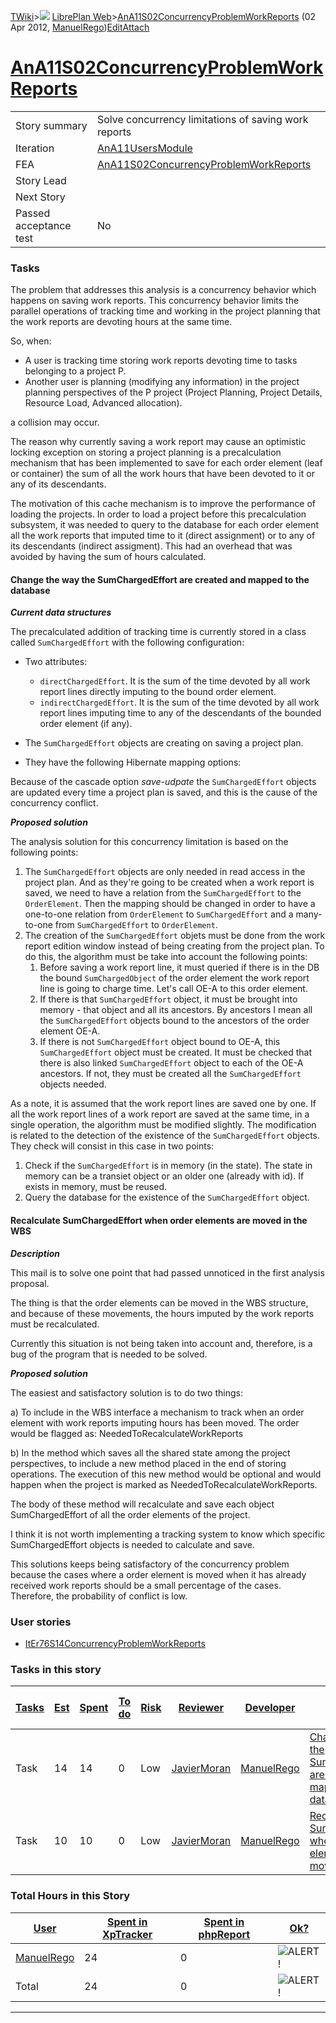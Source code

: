 [TWiki](/twiki/Main/WebHome)&gt;![](/twiki/TWiki/TWikiDocGraphics/web-bg-small.gif) [LibrePlan Web](/twiki/LibrePlan/WebHome)&gt;[AnA11S02ConcurrencyProblemWorkReports](http://wiki.libreplan-enterprise.com/twiki/LibrePlan/AnA11S02ConcurrencyProblemWorkReports "Topic revision: 3 (02 Apr 2012 - 07:16:14)") (02 Apr 2012, [ManuelRego](/twiki/Main/ManuelRego))[Edit](http://wiki.libreplan-enterprise.com/twiki/bin/edit/LibrePlan/AnA11S02ConcurrencyProblemWorkReports?t=1520337851 "Edit this topic text")[Attach](/twiki/bin/attach/LibrePlan/AnA11S02ConcurrencyProblemWorkReports "Attach an image or document to this topic")

 [AnA11S02ConcurrencyProblemWorkReports](/twiki/LibrePlan/AnA11S02ConcurrencyProblemWorkReports)
============================================================================================================================================================



|                        |                                                                                                          |
|------------------------|----------------------------------------------------------------------------------------------------------|
| Story summary          | Solve concurrency limitations of saving work reports                                                     |
| Iteration              | [AnA11UsersModule](/twiki/LibrePlan/AnA11UsersModule)                                           |
| FEA                    | [AnA11S02ConcurrencyProblemWorkReports](/twiki/LibrePlan/AnA11S02ConcurrencyProblemWorkReports) |
| Story Lead             |                                                                                                          |
| Next Story             |                                                                                                          |
| Passed acceptance test | No                                                                                                       |

###  Tasks

The problem that addresses this analysis is a concurrency behavior which happens on saving work reports. This concurrency behavior limits the parallel operations of tracking time and working in the project planning that the work reports are devoting hours at the same time.

So, when:

-   A user is tracking time storing work reports devoting time to tasks belonging to a project P.
-   Another user is planning (modifying any information) in the project planning perspectives of the P project (Project Planning, Project Details, Resource Load, Advanced allocation).

a collision may occur.

The reason why currently saving a work report may cause an optimistic locking exception on storing a project planning is a precalculation mechanism that has been implemented to save for each order element (leaf or container) the sum of all the work hours that have been devoted to it or any of its descendants.

The motivation of this cache mechanism is to improve the performance of loading the projects. In order to load a project before this precalculation subsystem, it was needed to query to the database for each order element all the work reports that imputed time to it (direct assignment) or to any of its descendants (indirect assigment). This had an overhead that was avoided by having the sum of hours calculated.



####  Change the way the SumChargedEffort are created and mapped to the database

***Current data structures***

The precalculated addition of tracking time is currently stored in a class called `SumChargedEffort` with the following configuration:

-   Two attributes:
    -   `directChargedEffort`. It is the sum of the time devoted by all work report lines directly imputing to the bound order element.
    -   `indirectChargedEffort`. It is the sum of the time devoted by all work report lines imputing time to any of the descendants of the bounded order element (if any).
-   The `SumChargedEffort` objects are creating on saving a project plan.
-   They have the following Hibernate mapping options:

       
       <many-to-one name="sumChargedEffort"
               class="SumChargedEffort"
               column="sum_charged_effort_id"
               cascade="save-update, delete"
               unique="true"
               lazy="false"/>

Because of the cascade option *save-udpate* the `SumChargedEffort` objects are updated every time a project plan is saved, and this is the cause of the concurrency conflict.

***Proposed solution***

The analysis solution for this concurrency limitation is based on the following points:

1.  The `SumChargedEffort` objects are only needed in read access in the project plan. And as they're going to be created when a work report is saved, we need to have a relation from the `SumChargedEffort` to the `OrderElement`. Then the mapping should be changed in order to have a one-to-one relation from `OrderElement` to `SumChargedEffort` and a many-to-one from `SumChargedEffort` to `OrderElement`.
2.  The creation of the `SumChargedEffort` objets must be done from the work report edition window instead of being creating from the project plan. To do this, the algorithm must be take into account the following points:
    1.  Before saving a work report line, it must queried if there is in the DB the bound `SumChargedObject` of the order element the work report line is going to charge time. Let's call OE-A to this order element.
    2.  If there is that `SumChargedEffort` object, it must be brought into memory - that object and all its ancestors. By ancestors I mean all the `SumChargedEffort` objects bound to the ancestors of the order element OE-A.
    3.  If there is not `SumChargedEffort` object bound to OE-A, this `SumChargedEffort` object must be created. It must be checked that there is also linked `SumChargedEffort` object to each of the OE-A ancestors. If not, they must be created all the `SumChargedEffort` objects needed.

As a note, it is assumed that the work report lines are saved one by one. If all the work report lines of a work report are saved at the same time, in a single operation, the algorithm must be modified slightly. The modification is related to the detection of the existence of the `SumChargedEffort` objects. They check will consist in this case in two points:

1.  Check if the `SumChargedEffort` is in memory (in the state). The state in memory can be a transiet object or an older one (already with id). If exists in memory, must be reused.
2.  Query the database for the existence of the `SumChargedEffort` object.



####  Recalculate SumChargedEffort when order elements are moved in the WBS

***Description***

This mail is to solve one point that had passed unnoticed in the first analysis proposal.

The thing is that the order elements can be moved in the WBS structure, and because of these movements, the hours imputed by the work reports must be recalculated.

Currently this situation is not being taken into account and, therefore, is a bug of the program that is needed to be solved.

***Proposed solution***

The easiest and satisfactory solution is to do two things:

a) To include in the WBS interface a mechanism to track when an order element with work reports imputing hours has been moved. The order would be flagged as: NeededToRecalculateWorkReports

b) In the method which saves all the shared state among the project perspectives, to include a new method placed in the end of storing operations. The execution of this new method would be optional and would happen when the project is marked as NeededToRecalculateWorkReports.

The body of these method will recalculate and save each object SumChargedEffort of all the order elements of the project.

I think it is not worth implementing a tracking system to know which specific SumChargedEffort objects is needed to calculate and save.

This solutions keeps being satisfactory of the concurrency problem because the cases where a order element is moved when it has already received work reports should be a small percentage of the cases. Therefore, the probability of conflict is low.

###  User stories

-   [ItEr76S14ConcurrencyProblemWorkReports](/twiki/LibrePlan/ItEr76S14ConcurrencyProblemWorkReports)

###  Tasks in this story



| [Tasks](http://wiki.libreplan-enterprise.com/twiki/LibrePlan/AnA11S02ConcurrencyProblemWorkReports?sortcol=0;table=2;up=0#sorted_table "Sort by this column") | [Est](http://wiki.libreplan-enterprise.com/twiki/LibrePlan/AnA11S02ConcurrencyProblemWorkReports?sortcol=1;table=2;up=0#sorted_table "Sort by this column") | [Spent](http://wiki.libreplan-enterprise.com/twiki/LibrePlan/AnA11S02ConcurrencyProblemWorkReports?sortcol=2;table=2;up=0#sorted_table "Sort by this column") | [To do](http://wiki.libreplan-enterprise.com/twiki/LibrePlan/AnA11S02ConcurrencyProblemWorkReports?sortcol=3;table=2;up=0#sorted_table "Sort by this column") | [Risk](http://wiki.libreplan-enterprise.com/twiki/LibrePlan/AnA11S02ConcurrencyProblemWorkReports?sortcol=4;table=2;up=0#sorted_table "Sort by this column") | [Reviewer](http://wiki.libreplan-enterprise.com/twiki/LibrePlan/AnA11S02ConcurrencyProblemWorkReports?sortcol=5;table=2;up=0#sorted_table "Sort by this column") | [Developer](http://wiki.libreplan-enterprise.com/twiki/LibrePlan/AnA11S02ConcurrencyProblemWorkReports?sortcol=6;table=2;up=0#sorted_table "Sort by this column") | [Task Name](http://wiki.libreplan-enterprise.com/twiki/LibrePlan/AnA11S02ConcurrencyProblemWorkReports?sortcol=7;table=2;up=0#sorted_table "Sort by this column") | [Start Date](http://wiki.libreplan-enterprise.com/twiki/LibrePlan/AnA11S02ConcurrencyProblemWorkReports?sortcol=8;table=2;up=0#sorted_table "Sort by this column") | [Est End Date](http://wiki.libreplan-enterprise.com/twiki/LibrePlan/AnA11S02ConcurrencyProblemWorkReports?sortcol=9;table=2;up=0#sorted_table "Sort by this column") | [End Date](http://wiki.libreplan-enterprise.com/twiki/LibrePlan/AnA11S02ConcurrencyProblemWorkReports?sortcol=10;table=2;up=0#sorted_table "Sort by this column") |
|------------------------------------------------------------------------------------------------------------------------------------------------------------------------|----------------------------------------------------------------------------------------------------------------------------------------------------------------------|------------------------------------------------------------------------------------------------------------------------------------------------------------------------|------------------------------------------------------------------------------------------------------------------------------------------------------------------------|-----------------------------------------------------------------------------------------------------------------------------------------------------------------------|---------------------------------------------------------------------------------------------------------------------------------------------------------------------------|----------------------------------------------------------------------------------------------------------------------------------------------------------------------------|----------------------------------------------------------------------------------------------------------------------------------------------------------------------------|-----------------------------------------------------------------------------------------------------------------------------------------------------------------------------|-------------------------------------------------------------------------------------------------------------------------------------------------------------------------------|----------------------------------------------------------------------------------------------------------------------------------------------------------------------------|
| Task                                                                                                                                                                   | 14                                                                                                                                                                   | 14                                                                                                                                                                     | 0                                                                                                                                                                      | Low                                                                                                                                                                   | [JavierMoran](/twiki/Main/JavierMoran)                                                                                                                           | [ManuelRego](/twiki/Main/ManuelRego)                                                                                                                              | [Change the way the SumChargedEffort are created and mapped to the database](/twiki/LibrePlan/AnA11S02ConcurrencyProblemWorkReports#TasK1)                        |                                                                                                                                                                             |                                                                                                                                                                               |                                                                                                                                                                            |
| Task                                                                                                                                                                   | 10                                                                                                                                                                   | 10                                                                                                                                                                     | 0                                                                                                                                                                      | Low                                                                                                                                                                   | [JavierMoran](/twiki/Main/JavierMoran)                                                                                                                           | [ManuelRego](/twiki/Main/ManuelRego)                                                                                                                              | [Recalculate SumChargedEffort when order elements are moved in the WBS](/twiki/LibrePlan/AnA11S02ConcurrencyProblemWorkReports#TasK2)                             |                                                                                                                                                                             |                                                                                                                                                                               |                                                                                                                                                                            |

###  Total Hours in this Story

| [User](http://wiki.libreplan-enterprise.com/twiki/LibrePlan/AnA11S02ConcurrencyProblemWorkReports?sortcol=0;table=3;up=0#sorted_table "Sort by this column") | [Spent in XpTracker](http://wiki.libreplan-enterprise.com/twiki/LibrePlan/AnA11S02ConcurrencyProblemWorkReports?sortcol=1;table=3;up=0#sorted_table "Sort by this column") | [Spent in phpReport](http://wiki.libreplan-enterprise.com/twiki/LibrePlan/AnA11S02ConcurrencyProblemWorkReports?sortcol=2;table=3;up=0#sorted_table "Sort by this column") | [Ok?](http://wiki.libreplan-enterprise.com/twiki/LibrePlan/AnA11S02ConcurrencyProblemWorkReports?sortcol=3;table=3;up=0#sorted_table "Sort by this column") |
|-----------------------------------------------------------------------------------------------------------------------------------------------------------------------|-------------------------------------------------------------------------------------------------------------------------------------------------------------------------------------|-------------------------------------------------------------------------------------------------------------------------------------------------------------------------------------|----------------------------------------------------------------------------------------------------------------------------------------------------------------------|
| [ManuelRego](/twiki/Main/ManuelRego)                                                                                                                         | 24                                                                                                                                                                                  | 0                                                                                                                                                                                   | ![ALERT!](/twiki/TWiki/TWikiDocGraphics/warning.gif "ALERT!")                                                                                                    |
| Total                                                                                                                                                                 | 24                                                                                                                                                                                  | 0                                                                                                                                                                                   | ![ALERT!](/twiki/TWiki/TWikiDocGraphics/warning.gif "ALERT!")                                                                                                    |

------------------------------------------------------------------------
